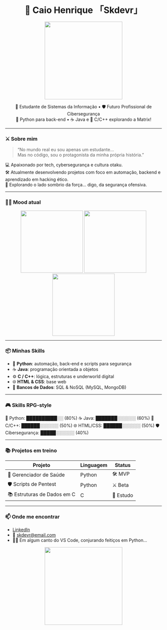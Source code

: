 <h1 align="center">👾 Caio Henrique 「Skdevr」</h1>

<p align="center">
  <img src="https://media.tenor.com/2uyENRmiUt0AAAAC/coding.gif" width="250"/>
</p>

<p align="center">
  🧠 Estudante de Sistemas da Informação • 🛡️ Futuro Profissional de Cibersegurança <br>
  🐍 Python para back-end • ☕ Java e 🧩 C/C++ explorando a Matrix!
</p>

---

### ⚔️ Sobre mim

> “No mundo real eu sou apenas um estudante...  
> Mas no código, sou o protagonista da minha própria história.”

💻 Apaixonado por tech, cybersegurança e cultura otaku.  
🛠️ Atualmente desenvolvendo projetos com foco em automação, backend e aprendizado em hacking ético.  
🌌 Explorando o lado sombrio da força... digo, da segurança ofensiva.

---

### 👩‍💻 Mood atual

<p align="center">
  <img src="https://tenor.com/pt-BR/view/meowzzzz-gif-26747325" width="200"/>
  <img src="https://64.media.tumblr.com/f2c81e0a1859d21f053b548e2e90aa0f/tumblr_p2yg4z5rRX1td74edo1_500.gif" width="200"/>
  <img src="https://64.media.tumblr.com/1515ffb9222f9de0343da1557e3e517a/tumblr_pje0i7GgOm1wsyb14o1_400.gif" width="200"/>
</p>

---

### 📦 Minhas Skills

- 🐍 **Python**: automação, back-end e scripts para segurança
- ☕ **Java**: programação orientada a objetos
- ⚙️ **C / C++**: lógica, estruturas e underworld digital
- 🌐 **HTML & CSS**: base web
- 🧰 **Bancos de Dados**: SQL & NoSQL (MySQL, MongoDB)

---

### 🎮 Skills RPG-style

🐍 Python: ██████████░░ (80%)
☕ Java: ███████░░░░░░ (60%)
🧩 C/C++: ██████░░░░░░ (50%)
🌐 HTML/CSS: ██████░░░░░░ (50%)
🛡️ Cibersegurança: █████░░░░░░ (40%)


---

### 📚 Projetos em treino

| Projeto                        | Linguagem | Status    |
|-------------------------------|-----------|-----------|
| 💊 Gerenciador de Saúde       | Python    | 🛠️ MVP     |
| 🛡️ Scripts de Pentest         | Python    | ⚔️ Beta     |
| 📚 Estruturas de Dados em C   | C         | 📖 Estudo   |

---

### 📫 Onde me encontrar

- [LinkedIn](https://www.linkedin.com/in/seu-usuario)  
- 📧 skdevr@email.com  
- 🧙‍♂️ Em algum canto do VS Code, conjurando feitiços em Python...

<p align="center">
  <img src="https://media.tenor.com/Lq3UOQ1n6hMAAAAd/hacker-anime.gif" width="250"/>
</p>


